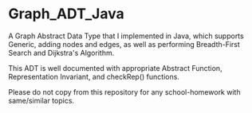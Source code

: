 # Graph_ADT_Java
A Graph Abstract Data Type that I implemented in Java, which supports Generic, adding nodes and edges, as well as performing Breadth-First Search and Dijkstra's Algorithm.

This ADT is well documented with appropriate Abstract Function, Representation Invariant, and checkRep() functions.

Please do not copy from this repository for any school-homework with same/similar topics.
